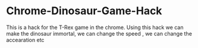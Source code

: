 # Chrome-Dinosaur-Game-Hack
This is a hack for the T-Rex game in the chrome. Using this hack we can make the dinosaur immortal, we can change the speed , we can change the accearation etc
